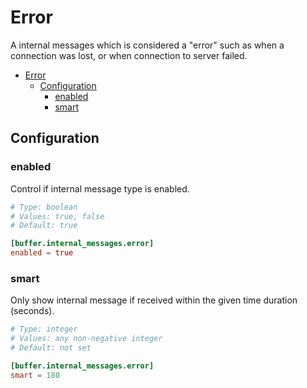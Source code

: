 # Error

A internal messages which is considered a "error" such as when a connection was lost, or when connection to server failed.

- [Error](#error)
  - [Configuration](#configuration)
    - [enabled](#enabled)
    - [smart](#smart)

## Configuration

### enabled

Control if internal message type is enabled.

```toml
# Type: boolean
# Values: true, false
# Default: true

[buffer.internal_messages.error]
enabled = true
```

### smart

Only show internal message if received within the given time duration (seconds).

```toml
# Type: integer
# Values: any non-negative integer
# Default: not set

[buffer.internal_messages.error]
smart = 180
```
